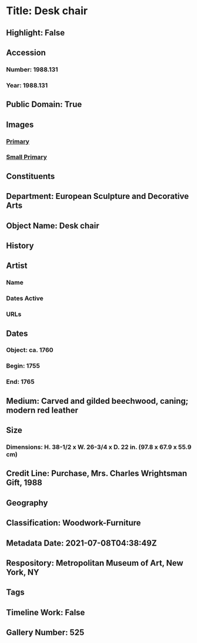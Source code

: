 # Title: Desk chair
## Highlight: False
## Accession
### Number: 1988.131
### Year: 1988.131
## Public Domain: True
## Images
### [Primary](https://images.metmuseum.org/CRDImages/es/original/ES3463.jpg)
### [Small Primary](https://images.metmuseum.org/CRDImages/es/web-large/ES3463.jpg)
## Constituents
## Department: European Sculpture and Decorative Arts
## Object Name: Desk chair
## History
## Artist
### Name
### Dates Active
### URLs
## Dates
### Object: ca. 1760
### Begin: 1755
### End: 1765
## Medium: Carved and gilded beechwood, caning; modern red leather
## Size
### Dimensions: H. 38-1/2 x W. 26-3/4 x D. 22 in.  (97.8 x 67.9 x 55.9 cm)
## Credit Line: Purchase, Mrs. Charles Wrightsman Gift, 1988
## Geography
## Classification: Woodwork-Furniture
## Metadata Date: 2021-07-08T04:38:49Z
## Respository: Metropolitan Museum of Art, New York, NY
## Tags
## Timeline Work: False
## Gallery Number: 525